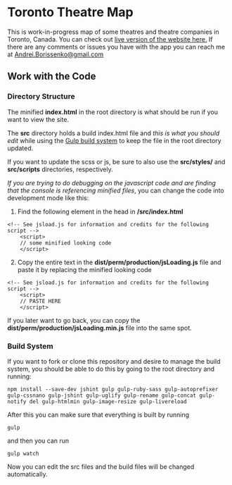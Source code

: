 # Toronto Theatre Map

This is work-in-progress map of some theatres and theatre companies in Toronto,
Canada. You can check out [live version of the website here.](http://andreicommunication.github.io/toronto-theatre-map/) If there are any comments or issues you have with the app you can 
reach me at Andrei.Borissenko@gmail.com

## Work with the Code

### Directory Structure

The minified **index.html** in the root directory is what should be run if you want 
to view the site. 

The **src** directory holds a build index.html file and *this is what you should
edit* while using the [Gulp build system](#build-system) to keep the file in the root directory
updated.

If you want to update the scss or js, be sure to also use the **src/styles/** and 
**src/scripts** directories, respectively.

*If you are trying to do debugging on the javascript code and are finding that 
the console is referencing minified files*, you can change the code into 
development mode like this:

1. Find the following element in the head in **/src/index.html** 

```
<!-- See jsload.js for information and credits for the following script -->
    <script>
    // some minified looking code
    </script>
```

2. Copy the entire text in the **dist/perm/production/jsLoading.js** file and 
paste it by replacing the minified looking code

```
<!-- See jsload.js for information and credits for the following script -->
    <script>
    // PASTE HERE
    </script>
```

If you later want to go back, you can copy the **dist/perm/production/jsLoading.min.js**
file into the same spot.

### Build System

If you want to fork or clone this repository and desire to manage the build 
system, you should be able to do this by going to the root directory and running:

```
npm install --save-dev jshint gulp gulp-ruby-sass gulp-autoprefixer gulp-cssnano gulp-jshint gulp-uglify gulp-rename gulp-concat gulp-notify del gulp-htmlmin gulp-image-resize gulp-livereload
```

After this you can make sure that everything is built by running

`gulp`

and then you can run 

`gulp watch` 

Now you can edit the src files and the build files will be changed automatically.